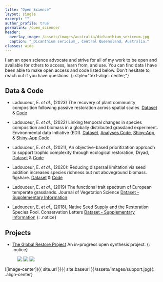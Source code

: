 ```yaml
---
title: "Open Science"
layout: single
excerpt: ""
author_profile: true
permalink: /open_science/
header:
  overlay_image: /assets/images/australia/dichanthium_sericeum.jpg
  caption: "_Dicanthium sericium_, Central Queensland, Australia."
classes: wide    
---
```


I am an open science advocate and strive for all of my work to be open and available for others to access, learn from, and use. You can find  data I have been able to make open access and code listed below. Don't hesitate to reach out if you have questions.
{: style="text-align: center;"}

## Data & Code
* Ladouceur, E. *et al.*, (2023) The recovery of plant community composition following passive restoration across spatial scales. [Dataset](https://doi.org/10.6073/pasta/c8ee28959736ac4dc72f7adf6e2be9fd) & [Code](https://github.com/emma-ladouceur/CCRScale)

* Ladouceur, E. *et al.*, (2022) Linking temporal changes in species composition and biomass in a globally distributed grassland experiment. Environmental data Initiative (EDI). [Dataset](https://doi.org/10.6073/pasta/293faff7ed2e287b56e85796c87c3e4b), [Analyses Code](https://github.com/emma-ladouceur/NutNet-CAFE), [Shiny-App](https://emma-ladouceur.shinyapps.io/nn-cafe-app/), & [Shiny-App Code](https://github.com/emma-ladouceur/NN-CAFE-App) 

* Ladouceur, E. *et al.*, (2021), An objective-based prioritization approach to support trophic complexity through ecological restoration, Dryad, [Dataset](https://doi.org/10.5061/dryad.rjdfn2zbj) & [Code](https://github.com/emma-ladouceur/Prioritize-Species-Restoration)

* Ladouceur, E. *et al.*, (2020): Reducing dispersal limitation via seed addition increases species richness but not aboveground biomass. figshare. [Dataset](https://doi.org/10.6084/m9.figshare.12319682.v1) & [Code](https://github.com/emma-ladouceur/SeedAdditionSynthesis)

* Ladouceur, E. *et al.*, (2019) The functional trait spectrum of European temperate grasslands. Journal of Vegetation Science [Dataset - Supplementary Information](https://doi.org/10.1111/jvs.12784)

* Ladouceur, E. *et al.*, (2018), Native Seed Supply and the Restoration Species Pool. Conservation Letters [Dataset - Supplementary Information](https://doi.org/10.1111/conl.12381)
{: .notice}


## Projects
* [The Global Restore Project](https://www.globalrestoreproject.com/) An in-progress open synthesis project. 
{: .notice}


<figure class="third">
  <img src="/conservation/assets/images/reflection.jpeg">
  <img src="/conservation/assets/images/birch.jpeg">
  <img src="/conservation/assets/images/IMG_5223.jpeg">
</figure>

![image-center]({{ site.url }}{{ site.baseurl }}/assets/images/support.jpg){: .align-center}